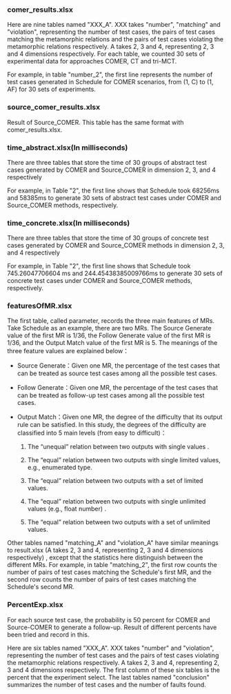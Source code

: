 ### comer_results.xlsx

Here are nine tables named "XXX_A". XXX takes "number", "matching" and "violation", representing the number of test cases, the pairs of test cases matching the metamorphic relations and the pairs of test cases violating the metamorphic relations respectively. A takes 2, 3 and 4, representing 2, 3 and 4 dimensions respectively.  For each table, we counted 30 sets of experimental data  for approaches COMER, CT and tri-MCT.

For example, in table "number_2", the first line represents the number of test cases generated in Schedule for COMER scenarios, from (1, C) to (1, AF) for 30 sets of experiments.



### source_comer_results.xlsx

Result of Source_COMER. This table has the same format with comer_results.xlsx.

### time_abstract.xlsx(In milliseconds)

There are three tables that store the time of 30 groups of abstract test cases generated by COMER and Source_COMER in dimension 2, 3, and 4 respectively  

For example, in Table "2", the first line shows that Schedule took 68256ms and 58385ms to generate 30 sets of abstract test cases under COMER and Source_COMER methods, respectively. 

### time_concrete.xlsx(In milliseconds)

There are three tables that store the time of 30 groups of concrete test cases generated by COMER and Source_COMER methods in dimension 2, 3, and 4 respectively  

For example, in Table "2", the first line shows that Schedule took 745.26047706604 ms and 244.45438385009766ms to generate 30 sets of concrete test cases under COMER and Source_COMER methods, respectively. 

### featuresOfMR.xlsx

The first table, called parameter, records the three main features of MRs. Take Schedule as an example, there are two MRs. The Source Generate value of the first MR is 1/36, the Follow Generate value of the first MR is 1/36, and the Output Match value of the first MR is 5. The meanings of the three feature values are explained below：

- Source Generate：Given one MR, the percentage of the test cases that can be treated as source test cases among all the possible test cases.

- Follow Generate：Given one MR, the percentage of the test cases that can be treated as follow-up test cases among all the possible test cases.

- Output Match：Given one MR, the degree of the difficulty that its output rule can be satisfied. In this study, the degrees of the difficulty are classified into 5 main levels (from easy to difficult)：

  1) The “unequal” relation between two outputs with single values .

  2) The “equal” relation between two outputs with single limited values, e.g., enumerated type.

  3) The “equal” relation between two outputs with a set of limited values.

  4) The “equal” relation between two outputs with single unlimited values (e.g., float number) .

  5) The “equal” relation between two outputs with a set of unlimited values.

Other tables named "matching_A" and "violation_A" have similar meanings to result.xlsx (A takes 2, 3 and 4, representing 2, 3 and 4 dimensions respectively) , except that the statistics here distinguish between the different MRs. For example, in table "matching_2", the first row counts the number of pairs of test cases matching the Schedule's first MR, and the second row counts the number of pairs of test cases matching the Schedule's second MR.

### PercentExp.xlsx

For each source test case, the probability is 50 percent for COMER and Source-COMER to generate a follow-up. Result of different percents have been tried and record in this.

Here are six tables named "XXX_A". XXX takes "number" and "violation", representing the number of test cases and the pairs of test cases violating the metamorphic relations respectively. A takes 2, 3 and 4, representing 2, 3 and 4 dimensions respectively. The first column of these six tables is the percent that the experiment select. The last tables named "conclusion" summarizes the number of test cases and the number of faults found. 